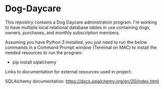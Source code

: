 # Dog-Daycare

This repositry contains a Dog Daycare adminstration program. I'm working to have multiple local relational database tables in use containing dogs, owners, purchases, and monthly subscription members. 

Assuming you have Python 3 installed, you just need to run the below commands in a Command Prompt window (Terminal on MAC) to install the needed resources to run the program:

* pip install sqlalchemy

Links to documentation for external resources used in project:

SQLAlchemy documentation: https://docs.sqlalchemy.org/en/20/index.html